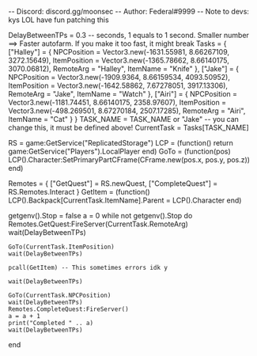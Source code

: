 -- Discord: discord.gg/moonsec
-- Author: Federal#9999
-- Note to devs: kys LOL have fun patching this

DelayBetweenTPs = 0.3 -- seconds, 1 equals to 1 second. Smaller number ==> Faster autofarm. If you make it too fast, it might break
Tasks = {
    ["Halley"] = {
        NPCPosition = Vector3.new(-1631.55981, 8.66267109, 3272.15649),
        ItemPosition = Vector3.new(-1365.78662, 8.66140175, 3070.06812),
        RemoteArg = "Halley",
        ItemName = "Knife"
    },
    ["Jake"] = {
        NPCPosition = Vector3.new(-1909.9364, 8.66159534, 4093.50952),
        ItemPosition = Vector3.new(-1642.58862, 7.67278051, 3917.13306),
        RemoteArg = "Jake",
        ItemName = "Watch"
    },
    ["Airi"] = {
        NPCPosition = Vector3.new(-1181.74451, 8.66140175, 2358.97607),
        ItemPosition = Vector3.new(-498.269501, 8.67270184, 2507.17285),
        RemoteArg = "Airi",
        ItemName = "Cat"
    }
}
TASK_NAME = TASK_NAME or "Jake"   -- you can change this, it must be defined above!
CurrentTask = Tasks[TASK_NAME]

RS = game:GetService("ReplicatedStorage")
LCP = (function()
    return game:GetService("Players").LocalPlayer
end)
GoTo = (function(pos)
    LCP().Character:SetPrimaryPartCFrame(CFrame.new(pos.x, pos.y, pos.z))
end)

Remotes = {
    ["GetQuest"] = RS.newQuest,
    ["CompleteQuest"] = RS.Remotes.Interact
}
GetItem = (function()
    LCP().Backpack[CurrentTask.ItemName].Parent = LCP().Character
end)

getgenv().Stop = false
a = 0
while not getgenv().Stop do
    Remotes.GetQuest:FireServer(CurrentTask.RemoteArg)
    wait(DelayBetweenTPs)

    GoTo(CurrentTask.ItemPosition)
    wait(DelayBetweenTPs)

    pcall(GetItem) -- This sometimes errors idk y

    wait(DelayBetweenTPs)

    GoTo(CurrentTask.NPCPosition)
    wait(DelayBetweenTPs)
    Remotes.CompleteQuest:FireServer()
    a = a + 1
    print("Completed " .. a)
    wait(DelayBetweenTPs)
end
